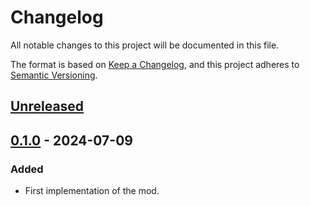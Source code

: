 # Changelog

All notable changes to this project will be documented in this file.

The format is based on [Keep a Changelog](https://keepachangelog.com/en/1.0.0/),
and this project adheres to [Semantic Versioning](https://semver.org/spec/v2.0.0.html).

## [Unreleased]

## [0.1.0] - 2024-07-09

### Added

-   First implementation of the mod.

[Unreleased]: https://github.com/ilyvion/neural-supercharger-ownership/compare/v0.1.0...HEAD
[0.1.0]: https://github.com/ilyvion/neural-supercharger-ownership/releases/tag/v0.1.0
